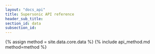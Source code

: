 ```yaml
---
layout: "docs_api"
title: Supersonic API reference
header_sub_title: 
section_id: data
subsection_id: 
---
```


{% assign method = site.data.core.data %}
{% include api_method.md method=method %}
